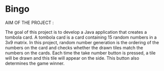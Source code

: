 # Bingo

AIM OF THE PROJECT : 

The goal of this project is to develop a Java application that creates a tombola card. A tombola card is a card containing 15 random numbers in a 3x9 matrix. In this project, random number generation is the ordering of the numbers on the card and 
checks whether the drawn tiles match the numbers on the cards. Each time the take number button is pressed, a tile will be drawn and this tile will appear on the side. This button also determines the game winner. 
